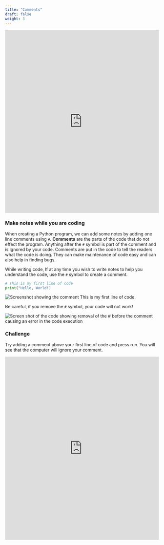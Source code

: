 ```yaml
---
title: "Comments"
draft: false
weight: 3
---
```

<iframe width="100%" height="600px" src="https://www.youtube.com/embed/NE9IEUi1Eqk" frameborder="0" allow="accelerometer; autoplay; encrypted-media; gyroscope; picture-in-picture" allowfullscreen></iframe>

### Make notes while you are coding

When creating a Python program, we can add some notes by adding one line comments using `#`. **Comments** are the parts of the code that do not effect the program. Anything after the `#` symbol is part of the comment and is ignored by your code. Comments are put in the code to tell the readers what the code is doing. They can make maintenance of code easy and can also help in finding bugs. 

While writing code, If at any time you wish to write notes to help you understand the code, use the `#` symbol to create a comment.

```python
# This is my first line of code
print("Hello, World!)
```

![Screenshot showing the comment This is my first line of code.](../../img/comments.png "a picture of how to write comments in python")

Be careful, if you remove the `#` symbol, your code will not work! 

![Screen shot of the code showing removal of the # before the comment causing an error in the code execution](../../img/comments_wrong.png "a picture of a comment done wrong") 

### Challenge
Try adding a comment above your first line of code and press run. You will see that the computer will ignore your comment.

<iframe src="https://trinket.io/embed/python/5a33b3c592" width="100%" height="600" frameborder="0" marginwidth="0" marginheight="0" allowfullscreen></iframe>